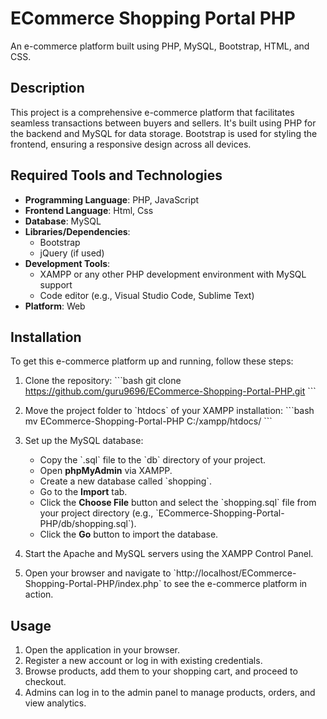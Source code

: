 
# ECommerce Shopping Portal PHP

An e-commerce platform built using PHP, MySQL, Bootstrap, HTML, and CSS.

## Description

This project is a comprehensive e-commerce platform that facilitates seamless transactions between buyers and sellers. It's built using PHP for the backend and MySQL for data storage. Bootstrap is used for styling the frontend, ensuring a responsive design across all devices.

## Required Tools and Technologies

- **Programming Language**: PHP, JavaScript
- **Frontend Language**: Html, Css
- **Database**: MySQL
- **Libraries/Dependencies**:
  - Bootstrap
  - jQuery (if used)
- **Development Tools**:
  - XAMPP or any other PHP development environment with MySQL support
  - Code editor (e.g., Visual Studio Code, Sublime Text)
- **Platform**: Web

## Installation

To get this e-commerce platform up and running, follow these steps:

1. Clone the repository:
   \`\`\`bash
   git clone https://github.com/guru9696/ECommerce-Shopping-Portal-PHP.git
   \`\`\`

2. Move the project folder to \`htdocs\` of your XAMPP installation:
   \`\`\`bash
   mv ECommerce-Shopping-Portal-PHP C:/xampp/htdocs/
   \`\`\`

3. Set up the MySQL database:
   - Copy the \`.sql\` file to the \`db\` directory of your project.
   - Open **phpMyAdmin** via XAMPP.
   - Create a new database called \`shopping\`.
   - Go to the **Import** tab.
   - Click the **Choose File** button and select the \`shopping.sql\` file from your project directory (e.g., \`ECommerce-Shopping-Portal-PHP/db/shopping.sql\`).
   - Click the **Go** button to import the database.

4. Start the Apache and MySQL servers using the XAMPP Control Panel.

5. Open your browser and navigate to \`http://localhost/ECommerce-Shopping-Portal-PHP/index.php\` to see the e-commerce platform in action.

## Usage

1. Open the application in your browser.
2. Register a new account or log in with existing credentials.
3. Browse products, add them to your shopping cart, and proceed to checkout.
4. Admins can log in to the admin panel to manage products, orders, and view analytics.


